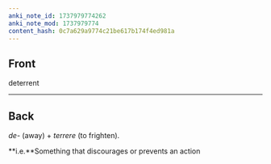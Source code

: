 ```yaml
---
anki_note_id: 1737979774262
anki_note_mod: 1737979774
content_hash: 0c7a629a9774c21be617b174f4ed981a
---
```


## Front

deterrent

<hr/>

## Back

*de-* (away) + *terrere* (to frighten).  
  
**i.e.**Something that discourages or prevents an action